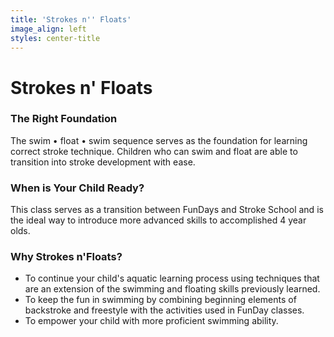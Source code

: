 ```yaml
---
title: 'Strokes n'' Floats'
image_align: left
styles: center-title
---
```


# Strokes n' Floats

### The Right Foundation
The swim • float • swim sequence serves as the foundation for learning correct stroke technique. Children who can swim and float are able to transition into stroke development with ease.

### When is Your Child Ready?
This class serves as a transition between FunDays and Stroke School and is the ideal way to introduce more advanced skills to accomplished 4 year olds.

### Why Strokes n'Floats?
- To continue your child's aquatic learning process using techniques that are an extension of the swimming and floating skills previously learned.
- To keep the fun in swimming by combining beginning elements of backstroke and freestyle with the activities used in FunDay classes.
- To empower your child with more proficient swimming ability.
